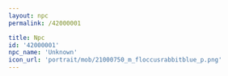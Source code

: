 ```yaml
---
layout: npc
permalink: /42000001

title: Npc
id: '42000001'
npc_name: 'Unknown'
icon_url: 'portrait/mob/21000750_m_floccusrabbitblue_p.png'
---
```


